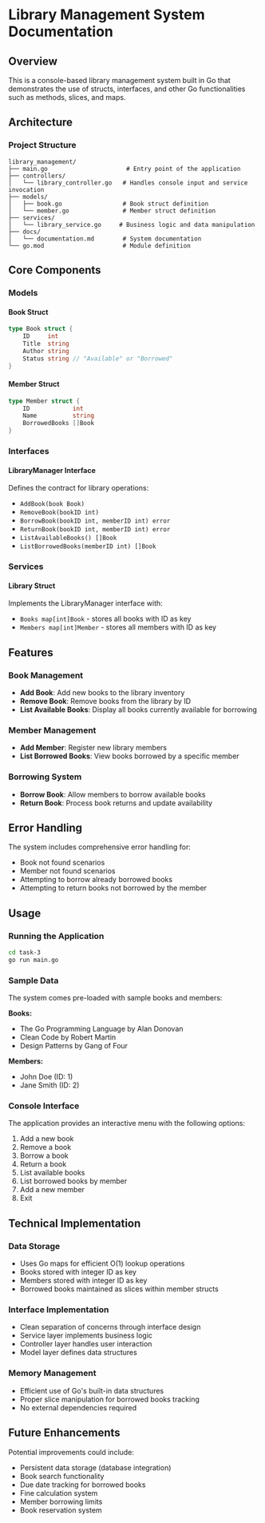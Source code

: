 # Library Management System Documentation

## Overview
This is a console-based library management system built in Go that demonstrates the use of structs, interfaces, and other Go functionalities such as methods, slices, and maps.

## Architecture

### Project Structure
```
library_management/
├── main.go                      # Entry point of the application
├── controllers/
│   └── library_controller.go   # Handles console input and service invocation
├── models/
│   ├── book.go                 # Book struct definition
│   └── member.go               # Member struct definition
├── services/
│   └── library_service.go     # Business logic and data manipulation
├── docs/
│   └── documentation.md        # System documentation
└── go.mod                      # Module definition
```

## Core Components

### Models

#### Book Struct
```go
type Book struct {
    ID     int
    Title  string
    Author string
    Status string // "Available" or "Borrowed"
}
```

#### Member Struct
```go
type Member struct {
    ID            int
    Name          string
    BorrowedBooks []Book
}
```

### Interfaces

#### LibraryManager Interface
Defines the contract for library operations:
- `AddBook(book Book)`
- `RemoveBook(bookID int)`
- `BorrowBook(bookID int, memberID int) error`
- `ReturnBook(bookID int, memberID int) error`
- `ListAvailableBooks() []Book`
- `ListBorrowedBooks(memberID int) []Book`

### Services

#### Library Struct
Implements the LibraryManager interface with:
- `Books map[int]Book` - stores all books with ID as key
- `Members map[int]Member` - stores all members with ID as key

## Features

### Book Management
- **Add Book**: Add new books to the library inventory
- **Remove Book**: Remove books from the library by ID
- **List Available Books**: Display all books currently available for borrowing

### Member Management
- **Add Member**: Register new library members
- **List Borrowed Books**: View books borrowed by a specific member

### Borrowing System
- **Borrow Book**: Allow members to borrow available books
- **Return Book**: Process book returns and update availability

## Error Handling

The system includes comprehensive error handling for:
- Book not found scenarios
- Member not found scenarios
- Attempting to borrow already borrowed books
- Attempting to return books not borrowed by the member

## Usage

### Running the Application
```bash
cd task-3
go run main.go
```

### Sample Data
The system comes pre-loaded with sample books and members:

**Books:**
- The Go Programming Language by Alan Donovan
- Clean Code by Robert Martin
- Design Patterns by Gang of Four

**Members:**
- John Doe (ID: 1)
- Jane Smith (ID: 2)

### Console Interface
The application provides an interactive menu with the following options:
1. Add a new book
2. Remove a book
3. Borrow a book
4. Return a book
5. List available books
6. List borrowed books by member
7. Add a new member
8. Exit

## Technical Implementation

### Data Storage
- Uses Go maps for efficient O(1) lookup operations
- Books stored with integer ID as key
- Members stored with integer ID as key
- Borrowed books maintained as slices within member structs

### Interface Implementation
- Clean separation of concerns through interface design
- Service layer implements business logic
- Controller layer handles user interaction
- Model layer defines data structures

### Memory Management
- Efficient use of Go's built-in data structures
- Proper slice manipulation for borrowed books tracking
- No external dependencies required

## Future Enhancements

Potential improvements could include:
- Persistent data storage (database integration)
- Book search functionality
- Due date tracking for borrowed books
- Fine calculation system
- Member borrowing limits
- Book reservation system